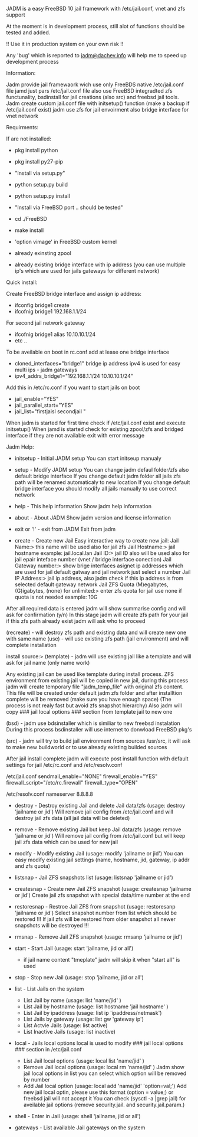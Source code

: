 JADM is a easy FreeBSD 10 jail framework with /etc/jail.conf, vnet and zfs support 

At the moment is in development process, still alot of functions should be tested and added.

!! Use it in production system on your own risk !!

Any 'bug' which is reported to jadm@dachev.info will help me to speed up development process

Information:

Jadm provide jail framewaork wich use only FreeBDS native /etc/jail.conf file
jamd just pars /etc/jail.conf file also use FreeBSD integradted zfs functunality, bsdinstall 
for jail creations (also src) and freebsd jail tools.
Jadm create custom jail.conf file with initsetup() function (make a backup if /etc/jail.conf exist)
jadm use zfs for jail envoirment also bridge interface for vnet network

Requirments:

If are not installed:
- pkg install python
- pkg install py27-pip

- "Install via setup.py"
- python setup.py build
- python setup.py install
- "Install via FreeBSD port .. should be tested"
- cd ./FreeBSD
- make install

- 'option vimage' in FreeBSD custom kernel
- already exinsting zpool
- already existing bridge interface with ip address
 (you can use multiple ip's which are used for jails gateways for different network)

Quick install:

Create FreeBSD bridge interface and assign ip address:
- ifconfig bridge1 create
- ifcofnig bridge1 192.168.1.1/24

For second jail network gateway
- ifcofnig bridge1 alias 10.10.10.1/24
- etc ..

To be aveilable on boot in rc.conf add at lease one bridge interface
- cloned_interfaces="bridge1"
bridge ip address ipv4 is used for easy multi ips - jadm gateways
- ipv4_addrs_bridge1="192.168.1.1/24 10.10.10.1/24"

Add this in /etc/rc.conf if you want to start jails on boot
- jail_enable="YES"                                                                                                                                                                                                                                                              
- jail_parallel_start="YES"                                                                                                                                                                                                                                                      
- jail_list="firstjaisl secondjail "

When jadm is started for first time check if /etc/jail.conf exist and execute initsetup()
When jamd is started check for existing zpool/zfs and bridged interface if they are not available exit with error message

Jadm Help:

- initsetup - Initial JADM setup
You can start initseup manualy

- setup - Modify JADM setup
You can change jadm defaul folder/zfs also default bridge interface
If you change default jadm folder all jails zfs path will be renamed automaticaly to new location 
If you change default bridge interface you should modify all jails manually to use correct network
  
- help - This help information
Show jadm help information  

- about - About JADM
Show jadm version and license information

- exit or '!' - exit from JADM
Exit from jadm

- create - Create new Jail
Easy interactive way to create new jail:
Jail Name:>  this name will be used also for jail zfs
Jail Hostname:> jail hostname example: jail.local.lan
Jail ID:> jail ID also will be used also for jail epair inteface number (vnet / bridge interface conection)
Jail Gateway number:>  show brige interfaces asignet ip addresses which are used for jail default gatway and jail network just select a number
Jail IP Address:>  jail ip address, also jadm check if this ip address is from selected default gateway network
Jail ZFS Quota (M)egabytes, (G)igabytes, (none) for unlimited:> enter zfs quota for jail use none if quota is not needed example: 10G

After all required data is entered jadm will show summarise config and will ask for confirmation (y/n)
In this stage jadm will create zfs path for your jail if this zfs path already exist jadm will ask who to proceed

(recreate) - will destroy zfs path and existing data and will create new one with same name 
(use) - will use existing zfs path (jail environment) and will complete installation

install source:> 
(template) - jadm will use existing jail like a template and will ask for jail name (only name work)

Any existing jail can be used like template during install process.
ZFS environment from existing jail will be copied in new jail, during this process jadm will create temporary file "jadm_temp_file" with original zfs content.
This file will be created under default jadm zfs folder and after installtion complete will be removed (make sure you have enough space)
(The process is not realy fast but avoid zfs snapshot hierarchy)
Also jadm will copy ### jail local options ### section from template jail to new one

(bsd) - jadm use bdsinstaller which is similiar to new freebsd instalation
During this process bsdinstaller will use internet to donwload FreeBSD pkg's

(src) - jadm will try to build jail environment from sources /usr/src, it will ask to make new buildworld or to use already existing builded sources

After jail install complete jadm will execute post install function with default settings for jail /etc/rc.conf and /etc/resolv.conf

/etc/jail.conf
sendmail_enable="NONE"
firewall_enable="YES"
firewall_script="/etc/rc.firewall"
firewall_type="OPEN"

/etc/resolv.conf
nameserver 8.8.8.8

- destroy - Destroy existing Jail and delete Jail data/zfs (usage: destroy 'jailname or jid')
Will remove jail config from /etc/jail.conf and will destroy jail zfs data (all jail data will be deleted) 
 
- remove - Remove existing Jail but keep Jail data/zfs (usage: remove 'jailname or jid')
Will remove jail config from /etc/jail.conf but will keep jail zfs data which can be used for new jail

- modify -  Modify existing Jail (usage: modify 'jailname or jid')
You can easy modify existing jail settings (name, hostname, jid, gateway, ip addr and zfs quota)

- listsnap -  Jail ZFS snapshots list (usage: listsnap 'jailname or jid')
- createsnap -  Create new Jail ZFS snapshot (usage: createsnap 'jailname or jid')
Create jail zfs snapshot with special data/time number at the end
 
- restoresnap -  Restroe Jail ZFS from snapshot (usage: restoresanp 'jailname or jid')
Select snapshot number from list which should be restored 
!!! If jail zfs will be restored from older snapshot all newer snapshots will be destroyed !!!

- rmsnap -  Remove Jail ZFS snapshot (usage: rmsanp 'jailname or jid')

- start - Start Jail (usage: start 'jailname, jid or all')
  - if jail name content "tmeplate" jadm will skip it when "start all" is used

- stop - Stop new Jail (usage: stop 'jailname, jid or all')

- list - List Jails on the system
  - List Jail by name  (usage: list 'name/jid' )
  - List Jail by hostname  (usage: list hostname 'jail hostname' )
  - List Jail by ipaddress (usage: list ip 'ipaddress/netmask')
  - List Jails by gateway  (usage: list gw 'gateway ip')
  - List Actvie Jails      (usage: list active)
  - List Inactive Jails    (usage: list inactive)
  
- local - Jails local options
local is used to modify ### jail local options ### section in /etc/jail.conf
  - List Jail local options   (usage: local list 'name/jid' )
  - Remove Jail local options (usage: local rm 'name/jid' )
  Jadm show jail local options in list you can select which option will be removed by number
  - Add Jail local option     (usage: local add 'name/jid' 'option=val;')
  Add new jail local optin, please use this format (option = value;) or freebsd jail will not accept it
  You can check (sysctl -a |grep jail) for aveilable jail options (remove security.jail. and security.jail.param.)

- shell - Enter in Jail (usage: shell 'jailname, jid or all')

- gateways - List available Jail gateways on the system

